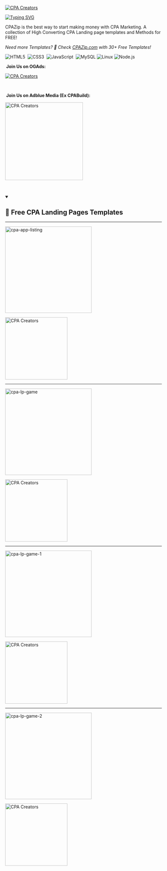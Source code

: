 <p align="left">
  <a href="https://cpazip.com">
    <img src="https://i.imgur.com/lrr4kbM.png" alt="CPA Creators" /></a>
<p align="left">
<a href="https://cpazip.com"><img src="https://readme-typing-svg.demolab.com?font=Fira+Code&pause=1000&random=false&width=435&lines=Free+CPA+Landing+Page+Templates" alt="Typing SVG"> </a>
</p>

<p align="left">
CPAZip is the best way to start making money with CPA Marketing. A collection of High Converting CPA Landing page templates and Methods for FREE!
</p>

<i> Need more Templates? 🤗 Check [CPAZip.com](https://cpazip.com/) with 30+ Free Templates!</i>
</p>

  
![HTML5](https://img.shields.io/badge/HTML5-E34F26.svg?&style=flat&logo=html5&logoColor=white)&nbsp;
![CSS3](https://img.shields.io/badge/CSS3-%231572B6.svg?&style=flat&logo=css3&logoColor=white)&nbsp;
![JavaScript](https://img.shields.io/badge/JAVASCRIPT-323330.svg?&style=flat&logo=javascript&logoColor=%23F7DF1E)&nbsp;
![MySQL](https://img.shields.io/badge/MARIADB-4479A1.svg?&style=flat&logo=mariadb&logoColor=white)
![Linux](https://img.shields.io/badge/-Linux-000?&logo=Linux)
![Node.js](https://img.shields.io/badge/-Node.js-000?&logo=node.js)

</details>
</p>

<p>
  <b> &nbsp;Join Us on OGAds:</b></summary></p>
  <p>
   <a href="https://cpazip.com/aff/ogads">  <img src="https://i.imgur.com/b9XZKbc.gif" alt="CPA Creators" /></a></p>
  <br/>
<p>
<b> &nbsp;Join Us on Adblue Media (Ex CPABuild):</b></summary></p>
   <a href="https://cpazip.com/aff/cpabuild">  <img src="https://i.imgur.com/jJCxowb.jpeg" alt="CPA Creators" height="250" /></a></p>
  <br/>
  <p>







  <details open> 
  <summary><h2>📘 Free CPA Landing Pages Templates</h2></summary>
<hr>
  <p align="left">
          <a href="https://github.com/cpacreators/cpa-app-listing"><img width="278" src="https://denvercoder1-github-readme-stats.vercel.app/api/pin/?username=cpacreators&repo=cpa-app-listing&theme=react&bg_color=1F222E&title_color=F85D7F&hide_border=true&icon_color=F8D866&show_icons=false" alt="cpa-app-listing"></a>
    <p>
       <a href="https://github.com/cpacreators/cpa-app-listing">  <img src="https://i.imgur.com/tBLTOuw.png" alt="CPA Creators" height="200" /></a>
      </p>
      
  </p> <hr>
  <p align="left">
          <a href="https://github.com/cpacreators/cpa-lp-game"><img width="278" src="https://denvercoder1-github-readme-stats.vercel.app/api/pin/?username=cpacreators&repo=cpa-lp-game&theme=react&bg_color=1F222E&title_color=F85D7F&hide_border=true&icon_color=F8D866&show_icons=false" alt="cpa-lp-game"></a>
     <p>  
    <a href="https://github.com/cpacreators/cpa-lp-game">  <img src="https://i.imgur.com/KFRmIGg.png" alt="CPA Creators" height="200" /></a>
  </p>
  
  <hr>

  <p align="left">
          <a href="https://github.com/cpacreators/cpa-lp-game-1"><img width="278" src="https://denvercoder1-github-readme-stats.vercel.app/api/pin/?username=cpacreators&repo=cpa-lp-game-1&theme=react&bg_color=1F222E&title_color=F85D7F&hide_border=true&icon_color=F8D866&show_icons=false" alt="cpa-lp-game-1"></a>
     <p>  
    <a href="https://github.com/cpacreators/cpa-lp-game-1">  <img src="https://i.imgur.com/9p2WSi3.png" alt="CPA Creators" height="200" /></a>
  </p>

   <hr>

  <p align="left">
          <a href="https://github.com/cpacreators/cpa-lp-game-2"><img width="278" src="https://denvercoder1-github-readme-stats.vercel.app/api/pin/?username=cpacreators&repo=cpa-lp-game-2&theme=react&bg_color=1F222E&title_color=F85D7F&hide_border=true&icon_color=F8D866&show_icons=false" alt="cpa-lp-game-2"></a>
     <p>  
    <a href="https://github.com/cpacreators/cpa-lp-game-2">  <img src="https://i.imgur.com/aA58NNh.png" alt="CPA Creators" height="200" /></a>
  </p>

</details>
